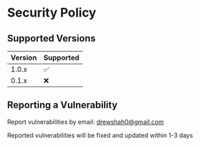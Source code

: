 # Security Policy

## Supported Versions

| Version | Supported          |
| ------- | ------------------ |
| 1.0.x   | :white_check_mark: |
| 0.1.x   | :x:                |

## Reporting a Vulnerability

Report vulnerabilities by email: drewshah0@gmail.com

Reported vulnerabilities will be fixed and updated within 1-3 days
